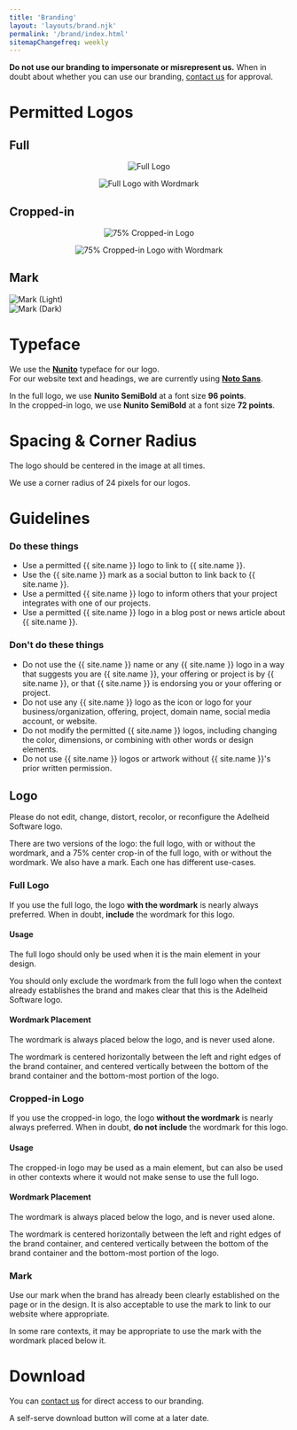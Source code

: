 ```yaml
---
title: 'Branding'
layout: 'layouts/brand.njk'
permalink: '/brand/index.html'
sitemapChangefreq: weekly
---
```


**Do not use our branding to impersonate or misrepresent us.** When in doubt about whether you can use our branding, [contact us](/contact/) for approval.

# Permitted Logos

## Full

<div class="grid-2col">
	<figure style="display: flex; flex-direction: column; justify-content: center; align-items: center;">
		<img class="rounded brand-image-container" src="/assets/images/brand/full-256.png" alt="Full Logo" />
	</figure>
	<figure style="display: flex; flex-direction: column; justify-content: center; align-items: center;">
		<img class="rounded brand-image-container" src="/assets/images/brand/full-w-text-256.png" alt="Full Logo with Wordmark" />
	</figure>
</div>

## Cropped-in

<div class="grid-2col">
	<figure style="display: flex; flex-direction: column; justify-content: center; align-items: center;">
		<img class="rounded brand-image-container" src="/assets/images/brand/crop-75p-256.png" alt="75% Cropped-in Logo" />
	</figure>
	<figure style="display: flex; flex-direction: column; justify-content: center; align-items: center;">
		<img class="rounded brand-image-container" src="/assets/images/brand/crop-w-text-75p-256.png" alt="75% Cropped-in Logo with Wordmark" />
	</figure>
</div>

## Mark

<div class="grid-2col">
	<div class="transparent-image-container-dark"><img src="/assets/images/brand/mark-light-256.png" alt="Mark (Light)"></img></div>
	<div class="transparent-image-container-light"><img src="/assets/images/brand/mark-dark-256.png" alt="Mark (Dark)"></img></div>
</div>

# Typeface

We use the **[Nunito](https://fonts.google.com/specimen/Nunito)** typeface for our logo.\
For our website text and headings, we are currently using **[Noto Sans](https://fonts.google.com/noto)**.

In the full logo, we use **Nunito SemiBold** at a font size **96 points**.\
In the cropped-in logo, we use **Nunito SemiBold** at a font size **72 points**.

# Spacing & Corner Radius

The logo should be centered in the image at all times.

We use a corner radius of 24 pixels for our logos.

# Guidelines

<div class="grid-2col">
	<div>
		<h3>Do these things</h3>
		<ul class="approve">
			<li>Use a permitted {{ site.name }} logo to link to {{ site.name }}.</li>
			<li>Use the {{ site.name }} mark as a social button to link back to {{ site.name }}.</li>
			<li>Use a permitted {{ site.name }} logo to inform others that your project integrates with one of our projects.</li>
			<li>Use a permitted {{ site.name }} logo in a blog post or news article about {{ site.name }}.</li>
		</ul>
	</div>
	<div>
		<h3>Don't do these things</h3>
		<ul class="disapprove">
			<li>Do not use the {{ site.name }} name or any {{ site.name }} logo in a way that suggests you are {{ site.name }}, your offering or project is by {{ site.name }}, or that {{ site.name }} is endorsing you or your offering or project.</li>
			<li>Do not use any {{ site.name }} logo as the icon or logo for your business/organization, offering, project, domain name, social media account, or website.</li>
			<li>Do not modify the permitted {{ site.name }} logos, including changing the color, dimensions, or combining with other words or design elements.</li>
			<li>Do not use {{ site.name }} logos or artwork without {{ site.name }}'s prior written permission.</li>
		</ul>
	</div>
</div>

## Logo
Please do not edit, change, distort, recolor, or reconfigure the Adelheid Software logo.

There are two versions of the logo: the full logo, with or without the wordmark, and a 75% center crop-in of the full logo, with or without the wordmark. We also have a mark. Each one has different use-cases.

### Full Logo
If you use the full logo, the logo **with the wordmark** is nearly always preferred. When in doubt, **include** the wordmark for this logo.

#### Usage
The full logo should only be used when it is the main element in your design.

You should only exclude the wordmark from the full logo when the context already establishes the brand and makes clear that this is the Adelheid Software logo.

#### Wordmark Placement
The wordmark is always placed below the logo, and is never used alone.

The wordmark is centered horizontally between the left and right edges of the brand container, and centered vertically between the bottom of the brand container and the bottom-most portion of the logo.

### Cropped-in Logo
If you use the cropped-in logo, the logo **without the wordmark** is nearly always preferred. When in doubt, **do not include** the wordmark for this logo.

#### Usage
The cropped-in logo may be used as a main element, but can also be used in other contexts where it would not make sense to use the full logo.

#### Wordmark Placement
The wordmark is always placed below the logo, and is never used alone.

The wordmark is centered horizontally between the left and right edges of the brand container, and centered vertically between the bottom of the brand container and the bottom-most portion of the logo.

### Mark
Use our mark when the brand has already been clearly established on the page or in the design. It is also acceptable to use the mark to link to our website where appropriate.

In some rare contexts, it may be appropriate to use the mark with the wordmark placed below it.

# Download

You can [contact us](/contact/) for direct access to our branding.

A self-serve download button will come at a later date.